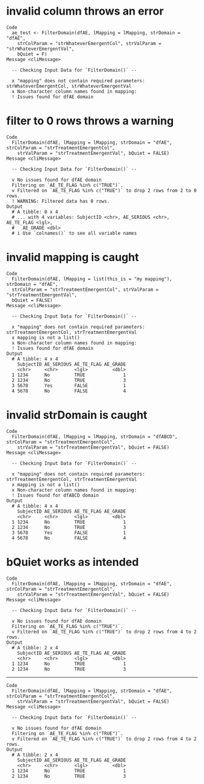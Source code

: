 # invalid column throws an error

    Code
      ae_test <- FilterDomain(dfAE, lMapping = lMapping, strDomain = "dfAE",
        strColParam = "strWhateverEmergentCol", strValParam = "strWhateverEmergentVal",
        bQuiet = F)
    Message <cliMessage>
      
      -- Checking Input Data for `FilterDomain()` --
      
      x "mapping" does not contain required parameters: strWhateverEmergentCol, strWhateverEmergentVal
      x Non-character column names found in mapping: 
      ! Issues found for dfAE domain

# filter to 0 rows throws a warning

    Code
      FilterDomain(dfAE, lMapping = lMapping, strDomain = "dfAE", strColParam = "strTreatmentEmergentCol",
        strValParam = "strTreatmentEmergentVal", bQuiet = FALSE)
    Message <cliMessage>
      
      -- Checking Input Data for `FilterDomain()` --
      
      v No issues found for dfAE domain
      Filtering on `AE_TE_FLAG %in% c("TRUE")`.
      v Filtered on `AE_TE_FLAG %in% c("TRUE")` to drop 2 rows from 2 to 0 rows.
      ! WARNING: Filtered data has 0 rows.
    Output
      # A tibble: 0 x 4
      # ... with 4 variables: SubjectID <chr>, AE_SERIOUS <chr>, AE_TE_FLAG <lgl>,
      #   AE_GRADE <dbl>
      # i Use `colnames()` to see all variable names

# invalid mapping is caught

    Code
      FilterDomain(dfAE, lMapping = list(this_is = "my mapping"), strDomain = "dfAE",
      strColParam = "strTreatmentEmergentCol", strValParam = "strTreatmentEmergentVal",
      bQuiet = FALSE)
    Message <cliMessage>
      
      -- Checking Input Data for `FilterDomain()` --
      
      x "mapping" does not contain required parameters: strTreatmentEmergentCol, strTreatmentEmergentVal
      x mapping is not a list()
      x Non-character column names found in mapping: 
      ! Issues found for dfAE domain
    Output
      # A tibble: 4 x 4
        SubjectID AE_SERIOUS AE_TE_FLAG AE_GRADE
        <chr>     <chr>      <lgl>         <dbl>
      1 1234      No         TRUE              1
      2 1234      No         TRUE              3
      3 5678      Yes        FALSE             1
      4 5678      No         FALSE             4

# invalid strDomain is caught

    Code
      FilterDomain(dfAE, lMapping = lMapping, strDomain = "dfABCD", strColParam = "strTreatmentEmergentCol",
        strValParam = "strTreatmentEmergentVal", bQuiet = FALSE)
    Message <cliMessage>
      
      -- Checking Input Data for `FilterDomain()` --
      
      x "mapping" does not contain required parameters: strTreatmentEmergentCol, strTreatmentEmergentVal
      x mapping is not a list()
      x Non-character column names found in mapping: 
      ! Issues found for dfABCD domain
    Output
      # A tibble: 4 x 4
        SubjectID AE_SERIOUS AE_TE_FLAG AE_GRADE
        <chr>     <chr>      <lgl>         <dbl>
      1 1234      No         TRUE              1
      2 1234      No         TRUE              3
      3 5678      Yes        FALSE             1
      4 5678      No         FALSE             4

# bQuiet works as intended

    Code
      FilterDomain(dfAE, lMapping = lMapping, strDomain = "dfAE", strColParam = "strTreatmentEmergentCol",
        strValParam = "strTreatmentEmergentVal", bQuiet = FALSE)
    Message <cliMessage>
      
      -- Checking Input Data for `FilterDomain()` --
      
      v No issues found for dfAE domain
      Filtering on `AE_TE_FLAG %in% c("TRUE")`.
      v Filtered on `AE_TE_FLAG %in% c("TRUE")` to drop 2 rows from 4 to 2 rows.
    Output
      # A tibble: 2 x 4
        SubjectID AE_SERIOUS AE_TE_FLAG AE_GRADE
        <chr>     <chr>      <lgl>         <dbl>
      1 1234      No         TRUE              1
      2 1234      No         TRUE              3

---

    Code
      FilterDomain(dfAE, lMapping = lMapping, strDomain = "dfAE", strColParam = "strTreatmentEmergentCol",
        strValParam = "strTreatmentEmergentVal", bQuiet = FALSE)
    Message <cliMessage>
      
      -- Checking Input Data for `FilterDomain()` --
      
      v No issues found for dfAE domain
      Filtering on `AE_TE_FLAG %in% c("TRUE")`.
      v Filtered on `AE_TE_FLAG %in% c("TRUE")` to drop 2 rows from 4 to 2 rows.
    Output
      # A tibble: 2 x 4
        SubjectID AE_SERIOUS AE_TE_FLAG AE_GRADE
        <chr>     <chr>      <lgl>         <dbl>
      1 1234      No         TRUE              1
      2 1234      No         TRUE              3

